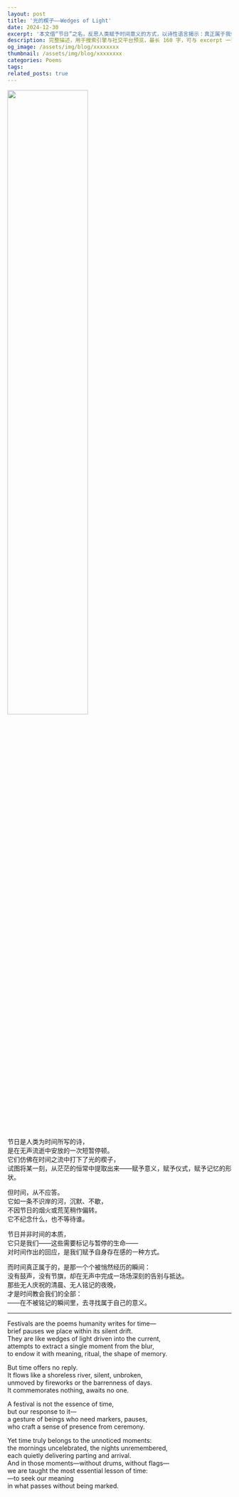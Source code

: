 ```yaml
---
layout: post
title: '光的楔子——Wedges of Light'
date: 2024-12-30
excerpt: '本文借“节日”之名，反思人类赋予时间意义的方式，以诗性语言揭示：真正属于我们的，是那些未被标记却悄然流逝的瞬间。Framed by the concept of “festivals,” this piece reflects on how humans seek to give meaning to time—ultimately revealing, in poetic language, that what truly belongs to us are the unmarked, silently passing moments.'
description: 完整描述，用于搜索引擎与社交平台预览，最长 160 字，可与 excerpt 一致
og_image: /assets/img/blog/xxxxxxxx
thumbnail: /assets/img/blog/xxxxxxxx
categories: Poems
tags: 
related_posts: true
---
```


  
<img src="{{ '/assets/img/blog/xxxxxxxx' | relative_url }}" style="width:60%;">

节日是人类为时间所写的诗，  
是在无声流逝中安放的一次短暂停顿。  
它们仿佛在时间之流中打下了光的楔子，  
试图将某一刻，从茫茫的恒常中提取出来——赋予意义，赋予仪式，赋予记忆的形状。  
  
但时间，从不应答。  
它如一条不识岸的河，沉默、不歇，  
不因节日的烟火或荒芜稍作偏转。  
它不纪念什么，也不等待谁。  
  
节日并非时间的本质，  
它只是我们——这些需要标记与暂停的生命——  
对时间作出的回应，是我们赋予自身存在感的一种方式。  
  
而时间真正属于的，是那一个个被悄然经历的瞬间：  
没有鼓声，没有节旗，却在无声中完成一场场深刻的告别与抵达。  
那些无人庆祝的清晨、无人铭记的夜晚，  
才是时间教会我们的全部：  
——在不被铭记的瞬间里，去寻找属于自己的意义。

---

Festivals are the poems humanity writes for time—  
brief pauses we place within its silent drift.  
They are like wedges of light driven into the current,  
attempts to extract a single moment from the blur,  
to endow it with meaning, ritual, the shape of memory.  
  
But time offers no reply.  
It flows like a shoreless river, silent, unbroken,  
unmoved by fireworks or the barrenness of days.  
It commemorates nothing, awaits no one.  
  
A festival is not the essence of time,  
but our response to it—  
a gesture of beings who need markers, pauses,  
who craft a sense of presence from ceremony.  
  
Yet time truly belongs to the unnoticed moments:  
the mornings uncelebrated, the nights unremembered,  
each quietly delivering parting and arrival.  
And in those moments—without drums, without flags—  
we are taught the most essential lesson of time:  
—to seek our meaning  
in what passes without being marked.